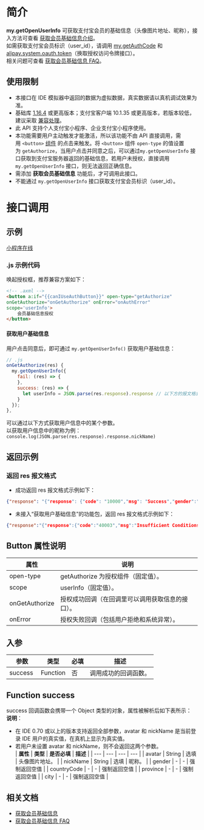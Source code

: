 
# 简介
**my.getOpenUserInfo** 可获取支付宝会员的基础信息（头像图片地址、昵称），接入方法可查看 [获取会员基础信息介绍](https://opendocs.alipay.com/mini/introduce/twn8vq)。<br />如需获取支付宝会员标识（user_id），请调用 [my.getAuthCode](https://opendocs.alipay.com/mini/api/openapi-authorize) 和 [alipay.system.oauth.token](https://opendocs.alipay.com/mini/02qkj4)（换取授权访问令牌接口）。<br />相关问题可查看 [获取会员基础信息 FAQ](https://opendocs.alipay.com/mini/api/qcn29g)。

## 使用限制

- 本接口在 IDE 模拟器中返回的数据为虚拟数据，真实数据请以真机调试效果为准。<br />
- 基础库 [1.16.4](https://opendocs.alipay.com/mini/framework/lib) 或更高版本；支付宝客户端 10.1.35 或更高版本，若版本较低，建议采取 [兼容处理](https://opendocs.alipay.com/mini/framework/compatibility)。<br />
- 此 API 支持个人支付宝小程序、企业支付宝小程序使用。<br />
- 本功能需要用户主动触发才能激活，所以该功能不由 API 直接调用，需用 `<button>` [组件](https://opendocs.alipay.com/mini/component/button) 的点击来触发。将 `<button>` 组件 `open-type` 的值设置为 `getAuthorize`，当用户点击并同意之后，可以通过`my.getOpenUserInfo` 接口获取到支付宝服务器返回的基础信息，若用户未授权，直接调用`my.getOpenUserInfo` 接口，则无法返回正确信息。<br />
- 需添加 **获取会员基础信息** 功能后，才可调用此接口。<br />
- 不能通过 `my.getOpenUserInfo` 接口获取支付宝会员标识（user_id）。<br />

# 接口调用

## 示例
[小程序在线](https://opendocs.alipay.com/examples/c3ef65d4-5186-4eb6-aab9-95d6e59c800d) 

### .js 示例代码
唤起授权框，推荐兼容方案如下：
```html
<!-- .axml -->
<button a:if="{{canIUseAuthButton}}" open-type="getAuthorize" 
onGetAuthorize="onGetAuthorize" onError="onAuthError" 
scope='userInfo'>
    会员基础信息授权
</button>
```

#### 获取用户基础信息
用户点击同意后，即可通过 `my.getOpenUserInfo()` 获取用户基础信息：
```javascript
// .js 
onGetAuthorize(res) {
  my.getOpenUserInfo({
    fail: (res) => {
    },
    success: (res) => {
      let userInfo = JSON.parse(res.response).response // 以下方的报文格式解析两层 response
    }
  });
},
```
可以通过以下方式获取用户信息中的某个参数。<br />以获取用户信息中的昵称为例：`console.log(JSON.parse(res.response).response.nickName)`

## 返回示例

### 返回 res 报文格式

- 成功返回 res 报文格式示例如下：<br />
```json
{"response": "{"response": {"code": "10000","msg": "Success","gender":"","countryCode":"","province":"","city":"","nickName": "XXX","avatar": "https://tfs.alipayobjects.com/images/partner/XXXXXXXX"}}"}
```

- 未接入“获取用户基础信息”的功能包，返回 res 报文格式示例如下：<br />
```json
{"response":"{"response":{"code":"40003","msg":"Insufficient Conditions","subCode":"isv.invalid-auth-relations","subMsg":"无效的授权关系"}}"}
```

## Button 属性说明
| **属性** | **说明** |
| --- | --- |
| open-type | getAuthorize 为授权组件（固定值）。 |
| scope | userInfo（固定值）。 |
| onGetAuthorize | 授权成功回调（在回调里可以调用获取信息的接口）。 |
| onError | 授权失败回调（包括用户拒绝和系统异常）。 |


## 入参
| **参数** | **类型** | **必填** | **描述** |
| --- | --- | --- | --- |
| success  | Function | 否 | 调用成功的回调函数。 |


## Function success
success 回调函数会携带一个 Object 类型的对象，属性被解析后如下表所示：<br />**说明**：

- 在 IDE 0.70 或以上的版本支持返回全部参数，avatar 和 nickName 是当前登录 IDE 用户的真实值，在真机上显示为真实值。<br />
- 若用户未设置 avatar 和 nickName，则不会返回这两个参数。<br />
| **属性** | **类型** | **是否必填** | **描述** |
| --- | --- | --- | --- |
| avatar | String | 选填 | 头像图片地址。 |
| nickName | String | 选填 | 昵称。 |
| gender | - | - | 强制返回空值 |
| countryCode | - | - | 强制返回空值 |
| province | - | - | 强制返回空值 |
| city | - | - | 强制返回空值 |


## 相关文档

- [获取会员基础信息](https://opendocs.alipay.com/mini/introduce/twn8vq)<br />
- [获取会员基础信息 FAQ](https://opendocs.alipay.com/mini/api/qcn29g)<br />
